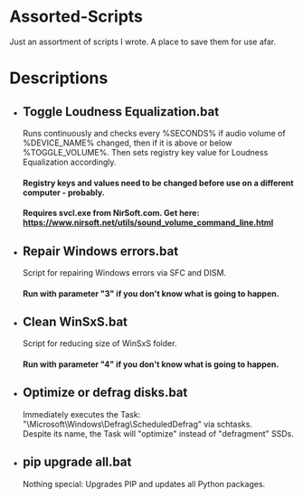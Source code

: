 # Assorted-Scripts
Just an assortment of scripts I wrote. A place to save them for use afar.

# Descriptions
- ## Toggle Loudness Equalization.bat
  Runs continuously and checks every %SECONDS% if audio volume of %DEVICE_NAME% changed, then if it is above or below %TOGGLE_VOLUME%. Then sets registry key value for Loudness Equalization accordingly.
  #### Registry keys and values need to be changed before use on a different computer - probably.
  #### Requires svcl.exe from NirSoft.com. Get here: https://www.nirsoft.net/utils/sound_volume_command_line.html
  
- ## Repair Windows errors.bat
  Script for repairing Windows errors via SFC and DISM.
  #### Run with parameter "3" if you don't know what is going to happen.
  
- ## Clean WinSxS.bat
  Script for reducing size of WinSxS folder.
  #### Run with parameter "4" if you don't know what is going to happen.
  
- ## Optimize or defrag disks.bat
  Immediately executes the Task: "\Microsoft\Windows\Defrag\ScheduledDefrag" via schtasks.  
  Despite its name, the Task will "optimize" instead of "defragment" SSDs.
  
- ## pip upgrade all.bat
  Nothing special: Upgrades PIP and updates all Python packages.

